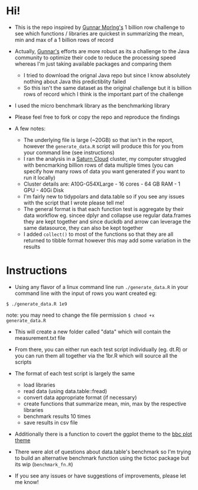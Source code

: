 # Hi!

-  This is the repo inspired by [Gunnar Morlng's](https://www.morling.dev/blog/one-billion-row-challenge/) 1 billion row challenge to see which functions / libraries are quickest in summarizing the mean, min and max of a 1 billion rows of record

-  Actually, [Gunnar's](https://twitter.com/gunnarmorling/) efforts are more robust as its a challenge to the Java community to optimize their code to reduce the processing speed whereas I'm just taking available packages and comparing them
  
    -  I tried to download the orignal Java repo but since I know absolutely  nothing about Java this predictiblity failed
    -  So this isn't the same dataset as the original challenge but it is billion rows of record which I think is the important part of the challenge
    
-  I used the micro benchmark library as the benchmarking library
-  Please feel free to fork or copy the repo and reproduce the findings

-  A few notes:
    
    -  The underlying file is large (~20GB) so that isn't in  the report, however the `generate_data.R` script will produce this for you from your command line (see instructions)
    -  I ran the analysis in a [Saturn Cloud](https://saturncloud.io/) cluster, my computer struggled with bencmarking billion rows of data multiple times (you can specify how many rows of data you want generated if you want to run it locally)
      -   Cluster details are: A10G-G54XLarge - 16 cores - 64 GB RAM - 1 GPU - 40Gi Disk 
    -  I'm fairly new to tidypolars and data.table so if you see any issues with the script that I wrote please tell me!
    -  The general format is that each function test is aggregate by their data workflow eg. sincee dplyr and collapse use regular data.frames they are kept together and since duckdb and arrow can leverage the same datasource, they can also be kept together
    -  I added `collect()` to most of the functions so that they are all returned to tibble format however this may add some variation in the results

 # Instructions

 -  Using any flavor of a linux command line run `./generate_data.R` in your command line with the input of rows you want created eg:
 ```
$ ./generate_data.R 1e9
```
note: you may need to change the file permission `$ chmod +x generate_data.R`

-  This will create a new folder called "data" which will contain the measurement.txt file
-  From there, you can either run each test script individually (eg. dt.R) or you can run them all together via the 1br.R which will source all the scripts
-  The format of each test script is largely the same

    -  load libraries
    -  read data (using data.table::fread)
    -  convert data appropriate format (if necessary)
    -  create functions that summarize mean, min, max by the respective libraries
    -  benchmark results 10 times
    -  save results in csv file
    
- Additionally there is a function to covert the ggplot theme to the [bbc plot theme](https://bbc.github.io/rcookbook/)
- There were alot of questions about data.table's benchmark so I'm trying to build an alternative benchmark function using the tictoc package but its wip (`benchmark_fn.R`)

-  If you see any issues or have suggestions of improvements, please let me know!
